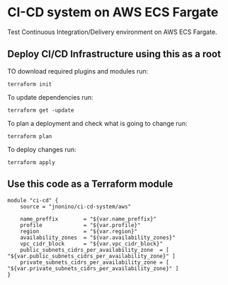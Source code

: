 # CI-CD system on AWS ECS Fargate

Test Continuous Integration/Delivery environment on AWS ECS Fargate.

## Deploy CI/CD Infrastructure using this as a root

TO download required plugins and modules run:

    terraform init

To update dependencies run:

    terraform get -update

To plan a deployment and check what is going to change run:

    terraform plan

To deploy changes run:

    terraform apply

## Use this code as a Terraform module

    module "ci-cd" {
	    source = "jnonino/ci-cd-system/aws"

        name_preffix        = "${var.name_preffix}"
        profile             = "${var.profile}"
        region              = "${var.region}"
        availability_zones  = "${var.availability_zones}"
        vpc_cidr_block      = "${var.vpc_cidr_block}"
        public_subnets_cidrs_per_availability_zone  = [ "${var.public_subnets_cidrs_per_availability_zone}" ]
        private_subnets_cidrs_per_availability_zone = [ "${var.private_subnets_cidrs_per_availability_zone}" ]
    }
